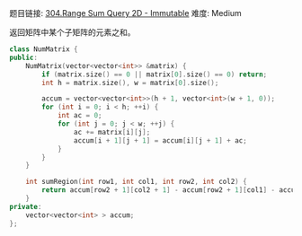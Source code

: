 题目链接: [304.Range Sum Query 2D - Immutable][1]
难度: Medium

返回矩阵中某个子矩阵的元素之和。

```cpp
class NumMatrix {
public:
	NumMatrix(vector<vector<int>> &matrix) {
		if (matrix.size() == 0 || matrix[0].size() == 0) return;
		int h = matrix.size(), w = matrix[0].size();

		accum = vector<vector<int>>(h + 1, vector<int>(w + 1, 0));
		for (int i = 0; i < h; ++i) {
			int ac = 0;
			for (int j = 0; j < w; ++j) {
				ac += matrix[i][j];
				accum[i + 1][j + 1] = accum[i][j + 1] + ac;
			}
		}
	}

	int sumRegion(int row1, int col1, int row2, int col2) {
		return accum[row2 + 1][col2 + 1] - accum[row2 + 1][col1] - accum[row1][col2 + 1] + accum[row1][col1];
	}
private:
	vector<vector<int> > accum;
};

```
[1]: https://leetcode.com/problems/range-sum-query-2d-immutable/